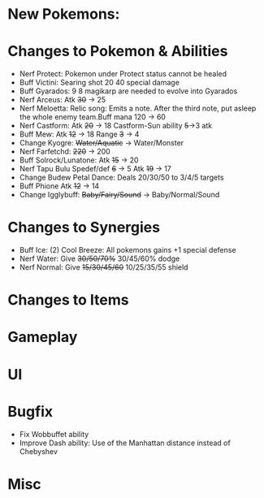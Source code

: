# New Pokemons:

# Changes to Pokemon & Abilities

 - Nerf Protect: Pokemon under Protect status cannot be healed
 - Buff Victini: Searing shot 20 40 special damage
 - Buff Gyarados: 9 8 magikarp are needed to evolve into Gyarados
 - Nerf Arceus: Atk ~~30~~ -> 25
 - Nerf Meloetta: Relic song: Emits a note. After the third note, put asleep the whole enemy team.Buff mana 120 -> 60
 - Nerf Castform: Atk ~~20~~ -> 18 Castform-Sun ability ~~5~~->3 atk
 - Buff Mew: Atk ~~12~~ -> 18 Range ~~3~~ -> 4
 - Change Kyogre: ~~Water/Aquatic~~ -> Water/Monster
 - Nerf Farfetchd: ~~220~~ -> 200
 - Buff Solrock/Lunatone: Atk ~~15~~ -> 20
 - Nerf Tapu Bulu Spedef/def ~~6~~ -> 5 Atk ~~19~~ -> 17
 - Change Budew Petal Dance: Deals 20/30/50 to 3/4/5 targets
 - Buff Phione Atk ~~12~~ -> 14
 - Change Igglybuff: ~~Baby/Fairy/Sound~~ -> Baby/Normal/Sound
 
# Changes to Synergies

 - Buff Ice: (2) Cool Breeze: All pokemons gains +1 special defense 
 - Nerf Water: Give ~~30/50/70%~~ 30/45/60% dodge
 - Nerf Normal: Give ~~15/30/45/60~~ 10/25/35/55 shield

# Changes to Items

# Gameplay

# UI

# Bugfix

 - Fix Wobbuffet ability
 - Improve Dash ability: Use of the Manhattan distance instead of Chebyshev

# Misc
